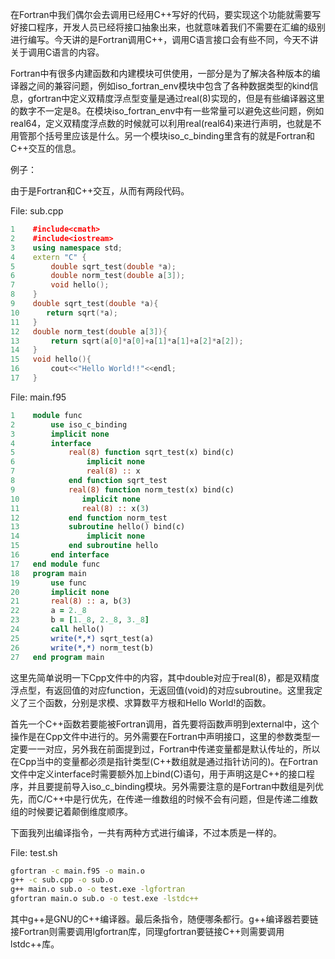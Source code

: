 在Fortran中我们偶尔会去调用已经用C++写好的代码，要实现这个功能就需要写好接口程序，开发人员已经将接口抽象出来，也就意味着我们不需要在汇编的级别进行编写。今天讲的是Fortran调用C++，调用C语言接口会有些不同，今天不讲关于调用C语言的内容。

Fortran中有很多内建函数和内建模块可供使用，一部分是为了解决各种版本的编译器之间的兼容问题，例如iso_fortran_env模块中包含了各种数据类型的kind信息，gfortran中定义双精度浮点型变量是通过real(8)实现的，但是有些编译器这里的数字不一定是8。在模块iso_fortran_env中有一些常量可以避免这些问题，例如real64，定义双精度浮点数的时候就可以利用real(real64)来进行声明，也就是不用管那个括号里应该是什么。另一个模块iso_c_binding里含有的就是Fortran和C++交互的信息。

例子：

由于是Fortran和C++交互，从而有两段代码。

File: sub.cpp
```c++
1    #include<cmath>
2    #include<iostream>
3    using namespace std;
4    extern "C" {
5        double sqrt_test(double *a);
6        double norm_test(double a[3]);
7        void hello();
8    }
9    double sqrt_test(double *a){
10      return sqrt(*a);
11   }
12   double norm_test(double a[3]){
13       return sqrt(a[0]*a[0]+a[1]*a[1]+a[2]*a[2]);
14   }
15   void hello(){
16       cout<<"Hello World!!"<<endl;
17   }
```

File: main.f95
```fortran
1    module func
2        use iso_c_binding
3        implicit none
4        interface
5            real(8) function sqrt_test(x) bind(c)
6                implicit none
7                real(8) :: x
8            end function sqrt_test
9            real(8) function norm_test(x) bind(c)
10              implicit none
11              real(8) :: x(3)
12           end function norm_test
13           subroutine hello() bind(c)
14               implicit none
15           end subroutine hello
16       end interface
17   end module func
18   program main
19       use func
20       implicit none
21       real(8) :: a, b(3)
22       a = 2._8
23       b = [1._8, 2._8, 3._8]
24       call hello()
25       write(*,*) sqrt_test(a)
26       write(*,*) norm_test(b)
27   end program main
```
这里先简单说明一下Cpp文件中的内容，其中double对应于real(8)，都是双精度浮点型，有返回值的对应function，无返回值(void)的对应subroutine。这里我定义了三个函数，分别是求模、求算数平方根和Hello World!的函数。

首先一个C++函数若要能被Fortran调用，首先要将函数声明到external中，这个操作是在Cpp文件中进行的。另外需要在Fortran中声明接口，这里的参数类型一定要一一对应，另外我在前面提到过，Fortran中传递变量都是默认传址的，所以在Cpp当中的变量都必须是指针类型(C++数组就是通过指针访问的)。在Fortran文件中定义interface时需要额外加上bind(C)语句，用于声明这是C++的接口程序，并且要提前导入iso_c_binding模块。另外需要注意的是Fortran中数组是列优先，而C/C++中是行优先，在传递一维数组的时候不会有问题，但是传递二维数组的时候要记着颠倒维度顺序。

下面我列出编译指令，一共有两种方式进行编译，不过本质是一样的。

File: test.sh
```bash
gfortran -c main.f95 -o main.o
g++ -c sub.cpp -o sub.o
g++ main.o sub.o -o test.exe -lgfortran
gfortran main.o sub.o -o test.exe -lstdc++
```
其中g++是GNU的C++编译器。最后条指令，随便哪条都行。g++编译器若要链接Fortran则需要调用lgfortran库，同理gfortran要链接C++则需要调用lstdc++库。
